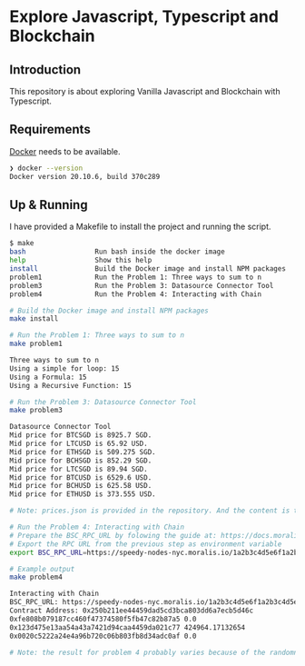 # Explore Javascript, Typescript and Blockchain

## Introduction

This repository is about exploring Vanilla Javascript and Blockchain with Typescript.

## Requirements

[Docker](https://www.digitalocean.com/community/tutorials/how-to-install-and-use-docker-on-ubuntu-20-04) needs to be available.

```bash
❯ docker --version
Docker version 20.10.6, build 370c289
```

## Up & Running

I have provided a Makefile to install the project and running the script.

```bash
$ make
bash                 Run bash inside the docker image
help                 Show this help
install              Build the Docker image and install NPM packages
problem1             Run the Problem 1: Three ways to sum to n
problem3             Run the Problem 3: Datasource Connector Tool
problem4             Run the Problem 4: Interacting with Chain

# Build the Docker image and install NPM packages
make install

# Run the Problem 1: Three ways to sum to n
make problem1

Three ways to sum to n
Using a simple for loop: 15
Using a Formula: 15
Using a Recursive Function: 15

# Run the Problem 3: Datasource Connector Tool
make problem3

Datasource Connector Tool
Mid price for BTCSGD is 8925.7 SGD.
Mid price for LTCUSD is 65.92 USD.
Mid price for ETHSGD is 509.275 SGD.
Mid price for BCHSGD is 852.29 SGD.
Mid price for LTCSGD is 89.94 SGD.
Mid price for BTCUSD is 6529.6 USD.
Mid price for BCHUSD is 625.58 USD.
Mid price for ETHUSD is 373.555 USD.

# Note: prices.json is provided in the repository. And the content is the same as https://static.ngnrs.io/test/prices

# Run the Problem 4: Interacting with Chain
# Prepare the BSC_RPC_URL by folowing the guide at: https://docs.moralis.io/speedy-nodes/connecting-to-rpc-nodes/connect-to-bsc-node
# Export the RPC URL from the previous step as environment variable
export BSC_RPC_URL=https://speedy-nodes-nyc.moralis.io/1a2b3c4d5e6f1a2b3c4d5e6f/bsc/mainnet

# Example output
make problem4

Interacting with Chain
BSC_RPC_URL: https://speedy-nodes-nyc.moralis.io/1a2b3c4d5e6f1a2b3c4d5e6f/bsc/mainnet
Contract Address: 0x250b211ee44459dad5cd3bca803dd6a7ecb5d46c
0xfe808b079187cc460f47374580f5fb47c82b87a5 0.0
0x123d475e13aa54a43a7421d94caa4459da021c77 424964.17132654
0x0020c5222a24e4a96b720c06b803fb8d34adc0af 0.0

# Note: the result for problem 4 probably varies because of the randomness of the blockchain.
```
